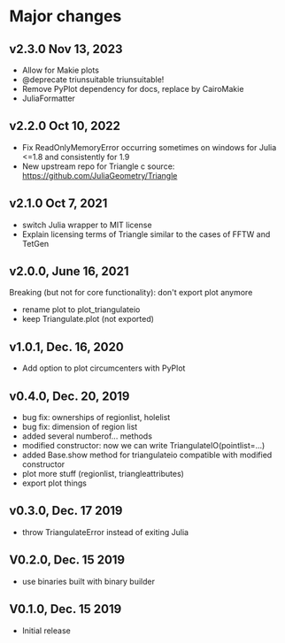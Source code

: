 # Major changes

## v2.3.0 Nov 13, 2023
- Allow for Makie plots
- @deprecate triunsuitable triunsuitable!
- Remove PyPlot dependency for docs, replace by CairoMakie
- JuliaFormatter

## v2.2.0 Oct 10, 2022
- Fix ReadOnlyMemoryError occurring sometimes on windows for Julia <=1.8 and consistently for 1.9
- New upstream repo for Triangle c source: https://github.com/JuliaGeometry/Triangle

## v2.1.0  Oct 7, 2021
- switch Julia wrapper to MIT license
- Explain licensing terms of Triangle similar to the cases of FFTW and TetGen

## v2.0.0, June 16, 2021
Breaking (but not for core functionality): don't export plot anymore
- rename plot to plot_triangulateio
- keep Triangulate.plot (not exported)

## v1.0.1, Dec. 16, 2020
- Add option to plot circumcenters with PyPlot

## v0.4.0, Dec. 20, 2019
- bug fix: ownerships of regionlist, holelist
- bug fix: dimension of region list
- added several numberof... methods
- modified constructor: now we can write TriangulateIO(pointlist=...)
- added Base.show method for triangulateio compatible with modified constructor
- plot more stuff (regionlist, triangleattributes)
- export plot things

## v0.3.0, Dec. 17 2019
- throw TriangulateError instead of exiting Julia

## V0.2.0, Dec. 15 2019
- use binaries built with binary builder

## V0.1.0, Dec. 15 2019
- Initial release
